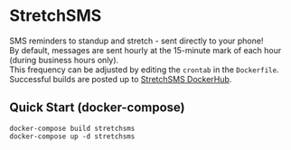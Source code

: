 # StretchSMS
SMS reminders to standup and stretch - sent directly to your phone!<br>
By default, messages are sent hourly at the 15-minute mark of each hour (during business hours only).<br>
This frequency can be adjusted by editing the `crontab` in the `Dockerfile`.<br>
Successful builds are posted up to [StretchSMS DockerHub](https://hub.docker.com/repository/docker/buechnergis/stretchsms).

## Quick Start (docker-compose)
```
docker-compose build stretchsms
docker-compose up -d stretchsms
```
